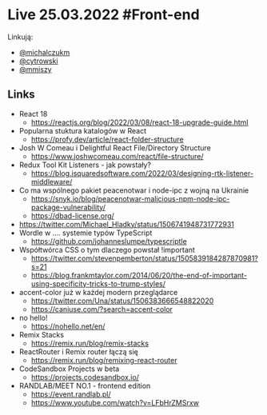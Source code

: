# Live 25.03.2022 #Front-end

Linkują:

- [@michalczukm](https://twitter.com/michalczukm)
- [@cytrowski](https://twitter.com/cytrowski)
- [@mmiszy](https://twitter.com/mmiszy)

## Links

- React 18
  - https://reactjs.org/blog/2022/03/08/react-18-upgrade-guide.html
- Popularna stuktura katalogów w React
  - https://profy.dev/article/react-folder-structure
- Josh W Comeau i Delightful React File/Directory Structure
  - https://www.joshwcomeau.com/react/file-structure/
- Redux Tool Kit Listeners - jak powstały?
  - https://blog.isquaredsoftware.com/2022/03/designing-rtk-listener-middleware/
- Co ma wspólnego pakiet peacenotwar i node-ipc z wojną na Ukrainie
  - https://snyk.io/blog/peacenotwar-malicious-npm-node-ipc-package-vulnerability/
  - https://dbad-license.org/
- https://twitter.com/Michael_Hladky/status/1506741948731772931
- Wordle w .... systemie typów TypeScript
  - https://github.com/johanneslumpe/typescriptle
- Współtwórca CSS o tym dlaczego powstał !important
  - https://twitter.com/stevenpemberton/status/1505839184287870981?s=21
  - https://blog.frankmtaylor.com/2014/06/20/the-end-of-important-using-specificity-tricks-to-trump-styles/
- accent-color już w każdej modern przeglądarce
  - https://twitter.com/Una/status/1506383666548822020
  - https://caniuse.com/?search=accent-color
- no hello!
  - https://nohello.net/en/
- Remix Stacks
  - https://remix.run/blog/remix-stacks
- ReactRouter i Remix router łączą się
  - https://remix.run/blog/remixing-react-router
- CodeSandbox Projects w beta
  - https://projects.codesandbox.io/
- RANDLAB/MEET NO.1 - frontend edition
  - https://event.randlab.pl/
  - https://www.youtube.com/watch?v=LFbHrZMSrxw
